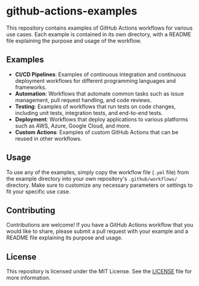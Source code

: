 # github-actions-examples
This repository contains examples of GitHub Actions workflows for various use cases. Each example is contained in its own directory, with a README file explaining the purpose and usage of the workflow.

## Examples

- **CI/CD Pipelines**: Examples of continuous integration and continuous deployment workflows for different programming languages and frameworks.
- **Automation**: Workflows that automate common tasks such as issue management, pull request handling, and code reviews.
- **Testing**: Examples of workflows that run tests on code changes, including unit tests, integration tests, and end-to-end tests.
- **Deployment**: Workflows that deploy applications to various platforms such as AWS, Azure, Google Cloud, and more.
- **Custom Actions**: Examples of custom GitHub Actions that can be reused in other workflows.

## Usage

To use any of the examples, simply copy the workflow file (`.yml` file) from the example directory into your own repository's `.github/workflows/` directory. Make sure to customize any necessary parameters or settings to fit your specific use case.

## Contributing

Contributions are welcome! If you have a GitHub Actions workflow that you would like to share, please submit a pull request with your example and a README file explaining its purpose and usage.

## License

This repository is licensed under the MIT License. See the [LICENSE](LICENSE) file for more information.